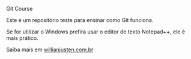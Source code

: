 Git Course

Este é um repositório teste para ensinar como Git funciona.

Se for utilizar o Windows prefira usar o editor de texto Notepad++, ele é mais prático.

Saiba mais em [willianjusten.com.br](http://willianjusten.teachable.com/p/git-e-github-para-iniciantes)